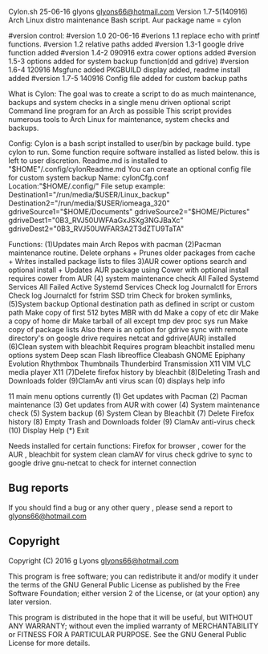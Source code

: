 Cylon.sh  25-06-16 glyons glyons66@hotmail.com
Version 1.7-5(140916)  Arch Linux distro maintenance  Bash script. 
Aur package name = cylon

#version control:
#version 1.0 20-06-16
#verions 1.1 replace echo with printf functions.
#version 1.2 relative paths added 
#version 1.3-1 google drive function added 
#version 1.4-2 090916 extra cower options added
#version 1.5-3 options added for system backup function(dd and gdrive)
#version 1.6-4  120916 Msgfunc added PKGBUILD display added, 
readme install added
#version 1.7-5  140916 Config file added for custom backup paths

What is Cylon:
The goal was to create a script to do as much maintenance, 
backups and system checks in a single menu driven optional script 
Command line program for an Arch as possible
This script provides numerous tools 
to Arch Linux for maintenance, system checks and backups.  

Config:
Cylon is a bash script installed to user/bin by package 
build. type cylon to run. Some function require software installed 
as listed below. this is left to user discretion.
Readme.md is installed to "$HOME"/.config/cylonReadme.md
You can create an optional config file for custom system backup
Name: cylonCfg.conf
Location:"$HOME/.config/"
File setup example:
Destination1="/run/media/$USER/Linux_backup"
Destination2="/run/media/$USER/iomeaga_320"
gdriveSource1="$HOME/Documents"
gdriveSource2="$HOME/Pictures"
gdriveDest1="0B3_RVJ50UWFAaGxJSXg3NGJBaXc"
gdriveDest2="0B3_RVJ50UWFAR3A2T3dZTU9TaTA"



Functions:
(1)Updates main Arch Repos with pacman
(2)Pacman maintenance routine.
Delete orphans + Prunes older packages from cache +
Writes installed package lists to files 
3)AUR cower options search and optional install + Updates AUR package
using  Cower with optional install requires cower  from AUR
(4) system maintenance check
All Failed Systemd Services
All Failed Active Systemd Services
Check log Journalctl for Errors
Check log Journalctl for fstrim SSD trim
Check for broken symlinks, 
(5)System backup
Optional destination path as defined in script or custom path
Make copy of first 512 bytes MBR with dd
Make a copy of etc dir
Make a copy of home dir
Make tarball of all except tmp dev proc sys run
Make copy of package lists
Also there is an option 
for gdrive sync with remote directory's on google drive requires netcat 
and gdrive(AUR) installed
(6)Clean system with bleachbit
Requires program bleachbit installed menu options
system
Deep scan Flash libreoffice Cleabash GNOME Epiphany
Evolution Rhythmbox Thumbnails
Thunderbird Transmission X11 VIM VLC media player X11
(7)Delete firefox history by bleachbit
(8)Deleting Trash and Downloads folder
(9)ClamAv anti virus scan 
(0) displays help info

11 main menu options currently
    (1)     Get updates with Pacman
    (2)     Pacman maintenance
    (3)     Get updates from AUR with cower
    (4)     System maintenance check
    (5)     System backup
    (6)     System Clean by Bleachbit
    (7)     Delete Firefox history
    (8)     Empty Trash and Downloads folder
    (9)     ClamAv anti-virus check
    (10)    Display Help
    (*)     Exit
    
Needs installed for certain functions:
Firefox for browser , 
cower for the AUR , 
bleachbit for system clean
clamAV for virus check
gdrive to sync to google drive
gnu-netcat to check for internet connection


Bug reports
-----------

If you should find a bug or any other query , please send a report to glyons66@hotmail.com

Copyright
---------

Copyright (C) 2016 g Lyons <glyons66@hotmail.com>

This program is free software; you can redistribute it and/or modify
it under the terms of the GNU General Public License as published by
the Free Software Foundation; either version 2 of the License, or
(at your option) any later version.

This program is distributed in the hope that it will be useful,
but WITHOUT ANY WARRANTY; without even the implied warranty of
MERCHANTABILITY or FITNESS FOR A PARTICULAR PURPOSE. See the
GNU General Public License for more details.




